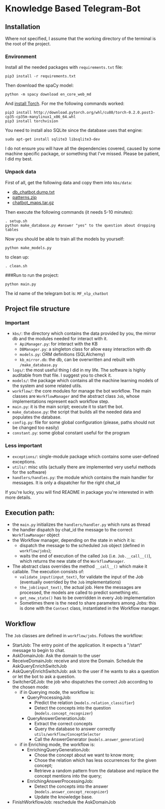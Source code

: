 # Knowledge Based Telegram-Bot 

## Installation
Where not specified, I assume that the working directory of the terminal is the root of the project.
### Environment
Install all the needed packages with `requirements.txt` file:

    pip3 install -r requirements.txt

Then download the spaCy model:

    python -m spacy download en_core_web_md
    
And [install Torch](http://pytorch.org/). For me the following commands worked: 

    pip3 install http://download.pytorch.org/whl/cu80/torch-0.2.0.post3-cp35-cp35m-manylinux1_x86_64.whl
    pip3 install torchvision
    
You need to install also SQLite since the database uses that engine:
```
sudo apt-get install sqlite3 libsqlite3-dev
```

I do not ensure you will have all the dependencies covered, caused by some machine specific package, or something that I've missed. Please be patient, I did my best.

### Unpack data
First of all, get the following data and copy them into `kbs/data`:

- [db_chatbot.dump.txt](https://drive.google.com/file/d/0B9vexhdMNG0qdmVLeXo1X0htSHc/view?usp=sharing)
- [patterns.zip](https://drive.google.com/file/d/1oCEfT1Omps1d74Jy6ojZZdw10PmsByeA/view?usp=sharing)    
- [chatbot_maps.tar.gz](https://drive.google.com/file/d/1NuzL_KEOt6E4fsZFuX7Dnx9Fm7iMyMzB/view?usp=sharing)

Then execute the following commands (it needs 5-10 minutes):
    
    . setup.sh
    python make_database.py #answer "yes" to the question about dropping tables
    
Now you should be able to train all the models by yourself:
    
    python make_models.py
    
to clean up:

    . clean.sh

###Run
to run the project:

    python main.py
    
The id name of the telegram bot is: `MF_nlp_chatbot`

## Project file structure

### Important
- `kbs/`: the directory which contains the data provided by you, the mirror db and the modules needed for interact with it.
    - `ApiManager.py`: for interact with the KB
    - `DBManager.py`: a singleton class for allow easy interaction with db
    - `models.py`: ORM definitions (SQLAlchemy)
    - `kb_mirror.db`: the db, can be overwritten and rebuilt with `/make_database.py` 
- `logs/`: the most useful thing I did in my life. The software is highly auditable from that file. I suggest you to check it.
- `models/`: the package which contains all the machine learning models of the system and some related utils.
- `workflow/`: the core modules for manage the bot workflow. The main classes are `WorkflowManager` and the abstract class `Job`, whose implementations represent each workflow step.
- `main.py`: it is the main script; execute it to start the bot.
- `make_database.py`: the script that builds all the needed data and populates the database. 
- `config.py`: file for some global configuration (please, paths should not be changed too easily)
- `constant.py`: some global constant useful for the program

### Less important

- `exceptions/`: single-module package which contains some user-defined exceptions.
- `utils/`: misc utils (actually there are implemented very useful methods for the software)
- `handlers/handles.py`: the module which contains the main handler for messages. It is only a dispatcher for the right chat_id

If you're lucky, you will find README in package you're interested in with more details.

## Execution path:

- the `main.py` initializes the `handlers/handler.py` which runs as thread
- the handler dispatch by chat_id the message to the correct `WorkflowManager` object
- the Workflow manager, depending on the state in which it is:
    - dispatch the message to the scheduled `Job` object (defined in `workflow/jobs`);
    - waits the end of execution of the called `Job` (i.e. `Job.__call__()`), which returns the new state of the `WorkflowManager`.
- The abstract class overrides the method `__call__()` which make it callable. The execution consists of:
    - `validate_input(input_text)`, for validate the input of the Job (eventually overrided by the `Job` implementations)
    - `the_job(input_text)`, the actual job. Here the messages are processed, the models are called to predict something etc.
    - `get_new_state()` has to be overridden in every Job implementation
    - Sometimes there is the need to share parameters among Jobs: this is done with the `Context` class, instantiated in the Workflow manager.
    
## Workflow
The `Job` classes are defined in `workflow/jobs`.
Follows the workflow:
- StartJob: The entry point of the application. It expects a "/start" message to begin to chat.
- AskDomainJob: Ask the domain to the user
- ReceiveDomainJob: receive and store the Domain. Schedule the AskQueryEnrichSwitchJob
- AskQueryEnrichSwitchJob: ask to the user if he wants to aks a question or let the bot to ask a question.
- SwitcherQEJob: the job who dispatches the correct Job according to the chosen mode:
    - if in Querying mode, the workflow is:
        - QueryProcessingJob:
            - Predict the relation (`models.relation_classifier`)
            - Detect the concepts into the question (`models.concept_recognizer`)
        - QueryAnswerGenerationJob: 
            - Extract the correct concepts
            - Query the database to answer correctly `utils/workflow/ConceptSelector`
            - Call the AnswerGenerator (`models.answer_generation`)
    - if in Enriching mode, the workflow is:
        - EnrichingQueryGenerationJob:
            - Chose the concept about we want to know more;
            - Chose the relation which has less occurrences for the given concept;
            - Retrieve a random pattern from the database and replace the concept mentions into the query;
        - EnrichingAnswerProcessingJob:
            - Detect the concepts into the answer (`models.answer_concept_recognizer`)
            - Update the knowledge base.
- FinishWorkflowJob: reschedule the AskDomainJob

